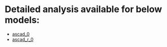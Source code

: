 
# Detailed analysis available for below models:

+ [ascad_0](reports/ascad_0.md)
+ [ascad_r_0](reports/ascad_r_0.md)